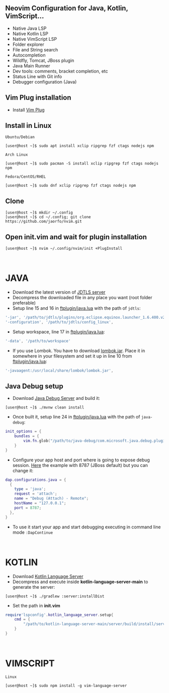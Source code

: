 ## Neovim Configuration for Java, Kotlin, VimScript...
- Native Java LSP
- Native Kotlin LSP
- Native VimScript LSP
- Folder explorer
- File and String search
- Autocompletion
- Wildfly, Tomcat, JBoss plugin
- Java Main Runner
- Dev tools: comments, bracket completion, etc
- Status Line with Git info
- Debugger configuration (Java)

## Vim Plug installation
- Install [Vim Plug](https://github.com/junegunn/vim-plug)

## Install in Linux
`Ubuntu/Debian`
```console
[user@host ~]$ sudo apt install xclip ripgrep fzf ctags nodejs npm
```
`Arch Linux`
```console
[user@host ~]$ sudo pacman -S install xclip ripgrep fzf ctags nodejs npm
```
`Fedora/CentOS/RHEL`
```console
[user@host ~]$ sudo dnf xclip ripgrep fzf ctags nodejs npm
```

## Clone
```console
[user@host ~]$ mkdir ~/.config
[user@host ~]$ cd ~/.config; git clone https://github.com/jaorfo/nvim.git
```

## Open init.vim and wait for plugin installation
```console
[user@host ~]$ nvim ~/.config/nvim/init +PlugInstall
```
</br>

# JAVA
- Download the latest version of [JDTLS server](https://download.eclipse.org/jdtls/milestones/?d)
- Decompress the downloaded file in any place you want (root folder preferable)
- Setup line 15 and 16 in [ftplugin/java.lua](https://github.com/jaorfo/nvim/blob/main/ftplugin/java.lua) with the path of `jdtls`:
```lua
'-jar', '/path/to/jdtls/plugins/org.eclipse.equinox.launcher_1.6.400.v20210924-0641.jar',
'-configuration', '/path/to/jdtls/config_linux', 
```
- Setup workspace, line 17 in [ftplugin/java.lua](https://github.com/jaorfo/nvim/blob/main/ftplugin/java.lua):
```lua
'-data', '/path/to/workspace'
```
- If you use Lombok. You have to download [lombok.jar](https://projectlombok.org/download). Place it in somewhere in your filesystem and set it up in line 10 from [ftplugin/java.lua](https://github.com/jaorfo/nvim/blob/main/ftplugin/java.lua):
```lua
'-javaagent:/usr/local/share/lombok/lombok.jar',
```

## Java Debug setup
- Download [Java Debug Server](https://github.com/microsoft/java-debug) and build it:
```console
[user@host ~]$ ./mvnw clean install
```
- Once built it, setup line 24 in [ftplugin/java.lua](https://github.com/jaorfo/nvim/blob/main/ftplugin/java.lua) with the path of `java-debug`:
```lua
init_options = {
    bundles = {
		vim.fn.glob("/path/to/java-debug/com.microsoft.java.debug.plugin/target/com.microsoft.java.debug.plugin-*.jar")
	}
}
```
- Configure your app host and port where is going to expose debug session. [Here](https://github.com/jaorfo/nvim/blob/main/ftplugin/java.lua) the example with 8787 (JBoss default) but you can change it:
```lua
dap.configurations.java = {
  {
    type = 'java';
    request = 'attach';
    name = "Debug (Attach) - Remote";
    hostName = "127.0.0.1";
    port = 8787;
  },
}
```
- To use it start your app and start debugging executing in command line mode `:DapContinue`

</br>

# KOTLIN
- Download [Kotlin Language Server](https://github.com/fwcd/kotlin-language-server)
- Decompress and execute inside **kotlin-language-server-main** to generate the server:
```console
[user@host ~]$ ./gradlew :server:installDist
```
- Set the path in **init.vim**
```lua
require'lspconfig'.kotlin_language_server.setup{
	cmd = {
		"/path/to/kotlin-language-server-main/server/build/install/server/bin/kotlin-language-server"
	}
}
```

</br>

# VIMSCRIPT
`Linux`
```console
[user@host ~]$ sudo npm install -g vim-language-server
```
